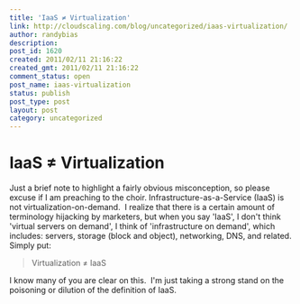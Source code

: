 ```yaml
---
title: 'IaaS ≠ Virtualization'
link: http://cloudscaling.com/blog/uncategorized/iaas-virtualization/
author: randybias
description: 
post_id: 1620
created: 2011/02/11 21:16:22
created_gmt: 2011/02/11 21:16:22
comment_status: open
post_name: iaas-virtualization
status: publish
post_type: post
layout: post
category: uncategorized
---
```


# IaaS ≠ Virtualization

Just a brief note to highlight a fairly obvious misconception, so please excuse if I am preaching to the choir. Infrastructure-as-a-Service (IaaS) is not virtualization-on-demand.  I realize that there is a certain amount of terminology hijacking by marketers, but when you say 'IaaS', I don't think 'virtual servers on demand', I think of 'infrastructure on demand', which includes: servers, storage (block and object), networking, DNS, and related. Simply put: 

> Virtualization ≠ IaaS

I know many of you are clear on this.  I'm just taking a strong stand on the poisoning or dilution of the definition of IaaS.